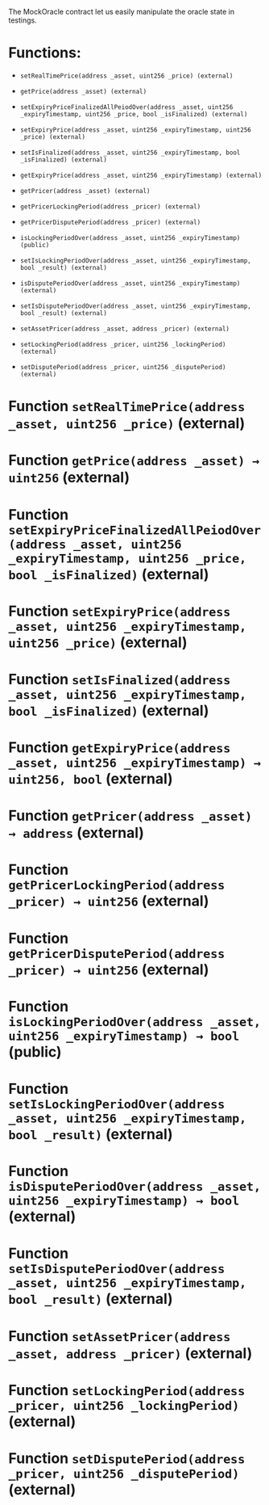 The MockOracle contract let us easily manipulate the oracle state in testings.

# Functions:

- `setRealTimePrice(address _asset, uint256 _price) (external)`

- `getPrice(address _asset) (external)`

- `setExpiryPriceFinalizedAllPeiodOver(address _asset, uint256 _expiryTimestamp, uint256 _price, bool _isFinalized) (external)`

- `setExpiryPrice(address _asset, uint256 _expiryTimestamp, uint256 _price) (external)`

- `setIsFinalized(address _asset, uint256 _expiryTimestamp, bool _isFinalized) (external)`

- `getExpiryPrice(address _asset, uint256 _expiryTimestamp) (external)`

- `getPricer(address _asset) (external)`

- `getPricerLockingPeriod(address _pricer) (external)`

- `getPricerDisputePeriod(address _pricer) (external)`

- `isLockingPeriodOver(address _asset, uint256 _expiryTimestamp) (public)`

- `setIsLockingPeriodOver(address _asset, uint256 _expiryTimestamp, bool _result) (external)`

- `isDisputePeriodOver(address _asset, uint256 _expiryTimestamp) (external)`

- `setIsDisputePeriodOver(address _asset, uint256 _expiryTimestamp, bool _result) (external)`

- `setAssetPricer(address _asset, address _pricer) (external)`

- `setLockingPeriod(address _pricer, uint256 _lockingPeriod) (external)`

- `setDisputePeriod(address _pricer, uint256 _disputePeriod) (external)`

# Function `setRealTimePrice(address _asset, uint256 _price)` (external)

# Function `getPrice(address _asset) → uint256` (external)

# Function `setExpiryPriceFinalizedAllPeiodOver(address _asset, uint256 _expiryTimestamp, uint256 _price, bool _isFinalized)` (external)

# Function `setExpiryPrice(address _asset, uint256 _expiryTimestamp, uint256 _price)` (external)

# Function `setIsFinalized(address _asset, uint256 _expiryTimestamp, bool _isFinalized)` (external)

# Function `getExpiryPrice(address _asset, uint256 _expiryTimestamp) → uint256, bool` (external)

# Function `getPricer(address _asset) → address` (external)

# Function `getPricerLockingPeriod(address _pricer) → uint256` (external)

# Function `getPricerDisputePeriod(address _pricer) → uint256` (external)

# Function `isLockingPeriodOver(address _asset, uint256 _expiryTimestamp) → bool` (public)

# Function `setIsLockingPeriodOver(address _asset, uint256 _expiryTimestamp, bool _result)` (external)

# Function `isDisputePeriodOver(address _asset, uint256 _expiryTimestamp) → bool` (external)

# Function `setIsDisputePeriodOver(address _asset, uint256 _expiryTimestamp, bool _result)` (external)

# Function `setAssetPricer(address _asset, address _pricer)` (external)

# Function `setLockingPeriod(address _pricer, uint256 _lockingPeriod)` (external)

# Function `setDisputePeriod(address _pricer, uint256 _disputePeriod)` (external)
